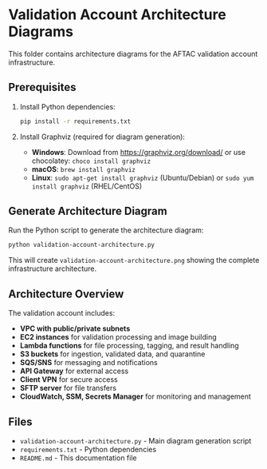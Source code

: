 # Validation Account Architecture Diagrams

This folder contains architecture diagrams for the AFTAC validation account infrastructure.

## Prerequisites

1. Install Python dependencies:
   ```bash
   pip install -r requirements.txt
   ```

2. Install Graphviz (required for diagram generation):
   - **Windows**: Download from https://graphviz.org/download/ or use chocolatey: `choco install graphviz`
   - **macOS**: `brew install graphviz`
   - **Linux**: `sudo apt-get install graphviz` (Ubuntu/Debian) or `sudo yum install graphviz` (RHEL/CentOS)

## Generate Architecture Diagram

Run the Python script to generate the architecture diagram:

```bash
python validation-account-architecture.py
```

This will create `validation-account-architecture.png` showing the complete infrastructure architecture.

## Architecture Overview

The validation account includes:

- **VPC with public/private subnets**
- **EC2 instances** for validation processing and image building
- **Lambda functions** for file processing, tagging, and result handling
- **S3 buckets** for ingestion, validated data, and quarantine
- **SQS/SNS** for messaging and notifications
- **API Gateway** for external access
- **Client VPN** for secure access
- **SFTP server** for file transfers
- **CloudWatch, SSM, Secrets Manager** for monitoring and management

## Files

- `validation-account-architecture.py` - Main diagram generation script
- `requirements.txt` - Python dependencies
- `README.md` - This documentation file